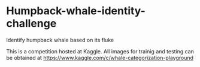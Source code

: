 # Humpback-whale-identity-challenge
Identify humpback whale based on its fluke

This is a competition hosted at Kaggle. All images for trainig and testing can be obtained at https://www.kaggle.com/c/whale-categorization-playground
